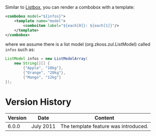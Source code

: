 Similar to
[Listbox]({{site.baseurl}}/zk_dev_ref/mvc/view/template/listbox_template),
you can render a combobox with a template:

```xml
<combobox model="${infos}">
    <template name="model">
        <comboitem label="${each[0]}: ${each[1]}"/>
    </template>
</combobox>
```

where we assume there is a list model
(<javadoc>org.zkoss.zul.ListModel</javadoc>) called `infos` such as:

```java
ListModel infos = new ListModelArray(
    new String[][] {
        {"Apple", "10kg"},
        {"Orange", "20kg"},
        {"Mango", "12kg"}
});
```

# Version History

| Version | Date      | Content                              |
|---------|-----------|--------------------------------------|
| 6.0.0   | July 2011 | The template feature was introduced. |
